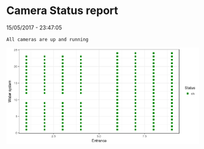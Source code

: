 Camera Status report
================
15/05/2017 - 23:47:05

    All cameras are up and running

![](camreport_files/figure-markdown_github/unnamed-chunk-2-1.png)
